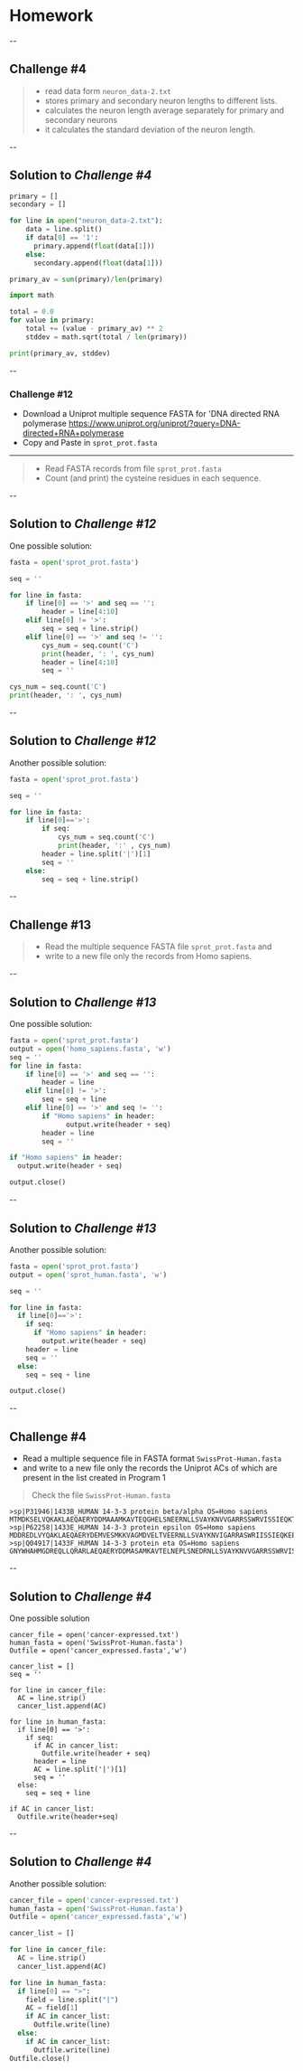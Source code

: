 # Homework

--

##  **Challenge #4**

> - read data form `neuron_data-2.txt`
> - stores primary and secondary neuron lengths to different lists. 
> - calculates the neuron length average separately for primary and secondary neurons
> - it calculates the standard deviation of the neuron length.

--

## Solution to *Challenge #4*

```python
primary = []
secondary = []

for line in open("neuron_data-2.txt"):
    data = line.split()
    if data[0] == '1':
      primary.append(float(data[1]))
    else:
      secondary.append(float(data[1]))

primary_av = sum(primary)/len(primary)

import math

total = 0.0
for value in primary:
    total += (value - primary_av) ** 2
    stddev = math.sqrt(total / len(primary))

print(primary_av, stddev)
```

--

### **Challenge #12**
+ Download a Uniprot multiple sequence FASTA for 'DNA directed RNA polymerase https://www.uniprot.org/uniprot/?query=DNA-directed+RNA+polymerase
+ Copy and Paste in `sprot_prot.fasta`

---
>+   Read FASTA records from file `sprot_prot.fasta`
>+   Count (and print) the cysteine residues in each sequence.

--

## Solution to *Challenge #12*

One possible solution:
```python
fasta = open('sprot_prot.fasta')

seq = ''

for line in fasta:
    if line[0] == '>' and seq == '':
        header = line[4:10]
    elif line[0] != '>':
        seq = seq + line.strip()
    elif line[0] == '>' and seq != '':
        cys_num = seq.count('C')
        print(header, ': ', cys_num)
        header = line[4:10]
        seq = ''

cys_num = seq.count('C')
print(header, ': ', cys_num)
```

--

## Solution to *Challenge #12*

Another possible solution:

```python
fasta = open('sprot_prot.fasta')

seq = ''

for line in fasta:
    if line[0]=='>':
        if seq:
            cys_num = seq.count('C')
            print(header, ':' , cys_num)
        header = line.split('|')[1]
        seq = ''
    else:
        seq = seq + line.strip()
```

--

## **Challenge #13**


> * Read the multiple sequence FASTA file `sprot_prot.fasta` and 
> * write to a new file only the records from Homo sapiens.

--

## Solution to *Challenge #13*
One possible solution:
```python
fasta = open('sprot_prot.fasta')
output = open('homo_sapiens.fasta', 'w')
seq = ''
for line in fasta:
    if line[0] == '>' and seq == '':
        header = line
    elif line[0] != '>':
        seq = seq + line
    elif line[0] == '>' and seq != '':
        if "Homo sapiens" in header:
              output.write(header + seq)
        header = line
        seq = ''   

if "Homo sapiens" in header:
  output.write(header + seq)

output.close()
```

--

## Solution to *Challenge #13*
Another possible solution:
```python
fasta = open('sprot_prot.fasta')
output = open('sprot_human.fasta', 'w')

seq = ''

for line in fasta:
  if line[0]=='>':
    if seq:
      if "Homo sapiens" in header:
        output.write(header + seq)
    header = line
    seq = ''
  else:
    seq = seq + line

output.close()
```

--

##  **Challenge #4**

* Read a multiple sequence file in FASTA format `SwissProt-Human.fasta`
* and write to a new file only the records the Uniprot ACs of which are present in the list created in Program 1

>Check the file `SwissProt-Human.fasta`

```
>sp|P31946|1433B_HUMAN 14-3-3 protein beta/alpha OS=Homo sapiens
MTMDKSELVQKAKLAEQAERYDDMAAAMKAVTEQGHELSNEERNLLSVAYKNVVGARRSSWRVISSIEQKTERNEKKQQMGKEYREKIEAELQDICNDVLELLDKYLIPNATQPESKVFYLKMKGDYFRYLSEVASGDNKQTTVSNSQQAYQEAFEISKKEMQPTHPIRLGLALNFSVFYYEILNSPEKACSLAKTAFDEAIAELDTLNEESYKDSTLIMQLLRDNLTLWTSENQGDEGDAGEGEN
>sp|P62258|1433E_HUMAN 14-3-3 protein epsilon OS=Homo sapiens
MDDREDLVYQAKLAEQAERYDEMVESMKKVAGMDVELTVEERNLLSVAYKNVIGARRASWRIISSIEQKEENKGGEDKLKMIREYRQMVETELKLICCDILDVLDKHLIPAANTGESKVFYYKMKGDYHRYLAEFATGNDRKEAAENSLVAYKAASDIAMTELPPTHPIRLGLALNFSVFYYEILNSPDRACRLAKAAFDDAIAELDTLSEESYKDSTLIMQLLRDNLTLWTSDMQGDGEEQNKEALQDVEDENQ
>sp|Q04917|1433F_HUMAN 14-3-3 protein eta OS=Homo sapiens
GNYWHAHMGDREQLLQRARLAEQAERYDDMASAMKAVTELNEPLSNEDRNLLSVAYKNVVGARRSSWRVISSIEQKTMADGNEKKLEKVKAYREKIEKELETVCNDVLSLLDKFLIKNCNDFQYESKVFYLKMKGDYYRYLAEVASGEKKNSVVEASEAAYKEAFEISKEQMQPTHPIRLGLALNFSVFYYEIQNAPEQACLLAKQAFDDAIAELDTLNEDSYKDSTLIMQLLRDNLTLWTSDQQDEEAGEGN
```

--

## Solution to *Challenge #4*
One possible solution
```
cancer_file = open('cancer-expressed.txt')
human_fasta = open('SwissProt-Human.fasta')
Outfile = open('cancer_expressed.fasta','w')

cancer_list = []
seq = ''

for line in cancer_file:
  AC = line.strip()
  cancer_list.append(AC)

for line in human_fasta:
  if line[0] == '>':
    if seq:
      if AC in cancer_list:
        Outfile.write(header + seq)
      header = line
      AC = line.split('|')[1]
      seq = ''
  else:
    seq = seq + line

if AC in cancer_list:
  Outfile.write(header+seq)
```

--

## Solution to *Challenge #4*
Another possible solution:
```python
cancer_file = open('cancer-expressed.txt')
human_fasta = open('SwissProt-Human.fasta')
Outfile = open('cancer_expressed.fasta','w')

cancer_list = []

for line in cancer_file:
  AC = line.strip()
  cancer_list.append(AC)

for line in human_fasta:
  if line[0] == ">":
    field = line.split("|")
    AC = field[1]
    if AC in cancer_list:
      Outfile.write(line)
  else:
    if AC in cancer_list:
      Outfile.write(line)
Outfile.close()
```
